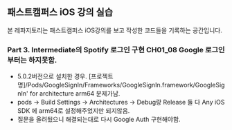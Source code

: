 ## 패스트캠퍼스 iOS 강의 실습

본 레파지토리는 패스트캠퍼스 iOS강의를 보고 작성한 코드들을 기록하는 공간입니다.


### Part 3. Intermediate의 Spotify 로그인 구현 CH01_08 Google 로그인 부터는 하지못함.
- 5.0.2버전으로 설치한 경우. [프로젝트명]/Pods/GoogleSignIn/Frameworks/GoogleSignIn.framework/GoogleSignIn' for architecture arm64 문제가남.
- pods -> Build Settings -> Architectures -> Debug랑 Release 둘 다 Any iOS SDK 에 arm64로 설정해주었지만 되지않음. 
- 질문을 올려뒀으니 해결되는대로 다시 Google Auth 구현해야함.

